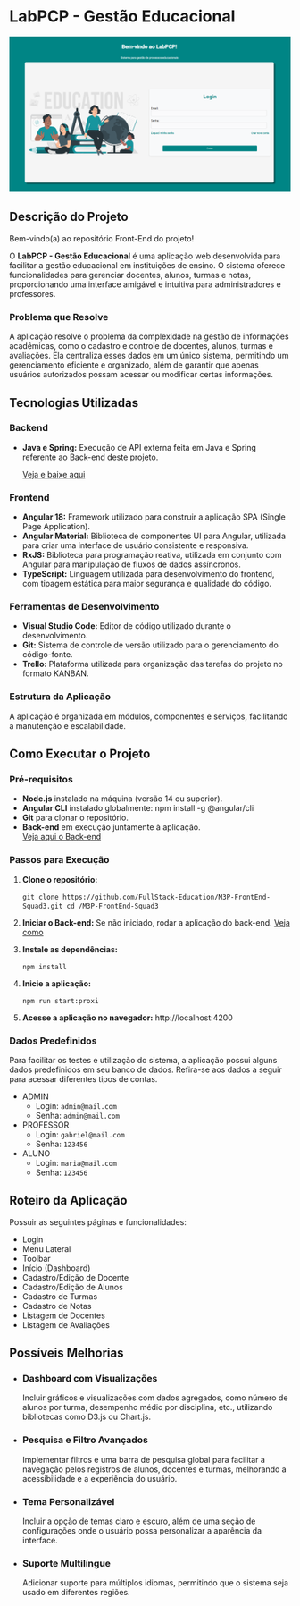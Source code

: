 # LabPCP - Gestão Educacional

![Imagem da tela de login do sistema LabPCP](/public/assets/LABPCP.png)

## Descrição do Projeto

Bem-vindo(a) ao repositório Front-End do projeto!

O **LabPCP - Gestão Educacional** é uma aplicação web desenvolvida para facilitar a gestão educacional em instituições de ensino. O sistema oferece funcionalidades para gerenciar docentes, alunos, turmas e notas, proporcionando uma interface amigável e intuitiva para administradores e professores.

### Problema que Resolve

A aplicação resolve o problema da complexidade na gestão de informações acadêmicas, como o cadastro e controle de docentes, alunos, turmas e avaliações. Ela centraliza esses dados em um único sistema, permitindo um gerenciamento eficiente e organizado, além de garantir que apenas usuários autorizados possam acessar ou modificar certas informações.

## Tecnologias Utilizadas

### Backend
- **Java e Spring:** Execução de API externa feita em Java e Spring referente ao Back-end deste projeto.

  [Veja e baixe aqui](https://github.com/FullStack-Education/M3P-BackEnd-Squad3)

### Frontend
- **Angular 18:** Framework utilizado para construir a aplicação SPA (Single Page Application).
- **Angular Material:** Biblioteca de componentes UI para Angular, utilizada para criar uma interface de usuário consistente e responsiva.
- **RxJS:** Biblioteca para programação reativa, utilizada em conjunto com Angular para manipulação de fluxos de dados assíncronos.
- **TypeScript:** Linguagem utilizada para desenvolvimento do frontend, com tipagem estática para maior segurança e qualidade do código.

### Ferramentas de Desenvolvimento
- **Visual Studio Code:** Editor de código utilizado durante o desenvolvimento.
- **Git:** Sistema de controle de versão utilizado para o gerenciamento do código-fonte.
- **Trello:** Plataforma utilizada para organização das tarefas do projeto no formato KANBAN.

### Estrutura da Aplicação
A aplicação é organizada em módulos, componentes e serviços, facilitando a manutenção e escalabilidade. 

## Como Executar o Projeto

### Pré-requisitos
- **Node.js** instalado na máquina (versão 14 ou superior).
- **Angular CLI** instalado globalmente: npm install -g @angular/cli
- **Git** para clonar o repositório.
- **Back-end** em execução juntamente à aplicação.  
   [Veja aqui o Back-end](https://github.com/FullStack-Education/M3P-BackEnd-Squad3)

### Passos para Execução

1. **Clone o repositório:**  
   ```
   git clone https://github.com/FullStack-Education/M3P-FrontEnd-Squad3.git cd /M3P-FrontEnd-Squad3
   ```

2. **Iniciar o Back-end:**
  Se não iniciado, rodar a aplicação do back-end. 
  [Veja como](https://github.com/FullStack-Education/M3P-BackEnd-Squad3)

1. **Instale as dependências:**
    ```
    npm install
    ```

2. **Inicie a aplicação:**
    ```
    npm run start:proxi
    ```

3. **Acesse a aplicação no navegador:**
  http://localhost:4200

### Dados Predefinidos

Para facilitar os testes e utilização do sistema, a aplicação possui alguns dados predefinidos em seu banco de dados. Refira-se aos dados a seguir para acessar diferentes tipos de contas.

- ADMIN
  - Login: `admin@mail.com`
  - Senha: `admin@mail.com`
- PROFESSOR  
  - Login: `gabriel@mail.com`
  - Senha: `123456`
- ALUNO
  - Login: `maria@mail.com`
  - Senha: `123456`

## Roteiro da Aplicação

Possuir as seguintes páginas e funcionalidades:

- Login
- Menu Lateral
- Toolbar
- Início (Dashboard)
- Cadastro/Edição de Docente
- Cadastro/Edição de Alunos
- Cadastro de Turmas
- Cadastro de Notas
- Listagem de Docentes
- Listagem de Avaliações

## Possíveis Melhorias

- ### Dashboard com Visualizações  
  Incluir gráficos e visualizações com dados agregados, como número de alunos por turma, desempenho médio por disciplina, etc., utilizando bibliotecas como D3.js ou Chart.js.

- ### Pesquisa e Filtro Avançados
  Implementar filtros e uma barra de pesquisa global para facilitar a navegação pelos registros de alunos, docentes e turmas, melhorando a acessibilidade e a experiência do usuário.

- ### Tema Personalizável
  Incluir a opção de temas claro e escuro, além de uma seção de configurações onde o usuário possa personalizar a aparência da interface.

- ### Suporte Multilíngue
  Adicionar suporte para múltiplos idiomas, permitindo que o sistema seja usado em diferentes regiões.